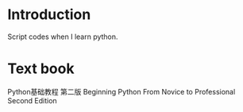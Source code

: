 # Introduction

Script codes when I learn python.

# Text book

Python基础教程 第二版
Beginning Python From Novice to Professional Second Edition

